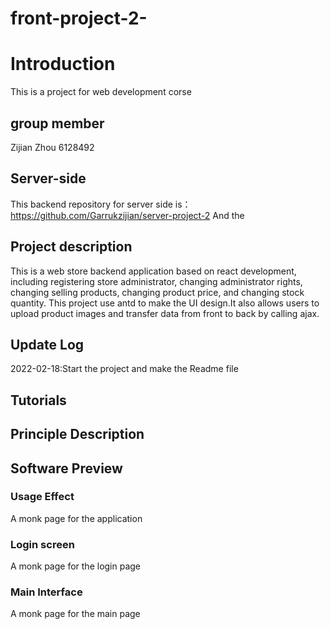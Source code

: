 # front-project-2-
# Introduction
 This is a project for web development corse 
## group member
Zijian Zhou 6128492
## Server-side 
This backend repository for server side is：https://github.com/Garrukzijian/server-project-2
And the 
## Project description
This is a web store backend application based on react development, including registering store administrator, changing administrator rights, changing selling products, changing product price, and changing stock quantity. This project use antd to make the UI design.It also allows users to upload product images and transfer data from front to back by calling ajax.
## Update Log
2022-02-18:Start the project and make the Readme file
## Tutorials

## Principle Description

## Software Preview
### Usage Effect

A monk page for the application

### Login screen
A monk page for the login page

### Main Interface

A monk page for the main page

